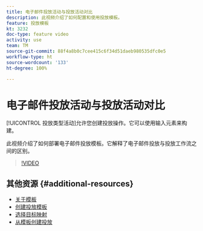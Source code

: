 ```yaml
---
title: 电子邮件投放活动与投放活动对比
description: 此视频介绍了如何配置和使用投放模板。
feature: 投放模板
kt: 3232
doc-type: feature video
activity: use
team: TM
source-git-commit: 88f4a8b0c7cee415c6f34d51daeb980535dfc0e5
workflow-type: ht
source-wordcount: '133'
ht-degree: 100%

---
```



# 电子邮件投放活动与投放活动对比

[!UICONTROL 投放类型活动]允许您创建投放操作。它可以使用输入元素来构建。

此视频介绍了如何部署电子邮件投放模板。它解释了电子邮件投放与投放工作流之间的区别。

>[!VIDEO](https://video.tv.adobe.com/v/24065?quality=12)

## 其他资源 {#additional-resources}

* [关于模板](https://experienceleague.adobe.com/docs/campaign-classic/using/sending-messages/using-delivery-templates/about-templates.html?lang=zh-Hans)
* [创建投放模板](https://experienceleague.adobe.com/docs/campaign-classic/using/sending-messages/using-delivery-templates/creating-a-delivery-template.html?lang=zh-Hans)
* [选择目标映射](https://experienceleague.adobe.com/docs/campaign-classic/using/sending-messages/using-delivery-templates/selecting-a-target-mapping.html?lang=zh-Hans)
* [从模板创建投放](https://experienceleague.adobe.com/docs/campaign-classic/using/sending-messages/using-delivery-templates/creating-a-delivery-from-a-template.html?lang=zh-Hans)
